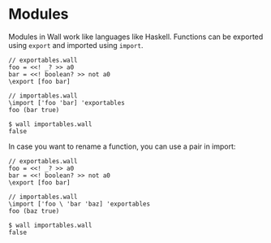 # Modules

Modules in Wall work like languages like Haskell.  Functions can be exported using `export` and imported using `import`.

```
// exportables.wall
foo = <<! _? >> a0
bar = <<! boolean? >> not a0
\export [foo bar]
```

```
// importables.wall
\import ['foo 'bar] 'exportables
foo (bar true)
```

```
$ wall importables.wall
false
```
In case you want to rename a function, you can use a pair in import:

```
// exportables.wall
foo = <<! _? >> a0
bar = <<! boolean? >> not a0
\export [foo bar]
```

```
// importables.wall
\import ['foo \ 'bar 'baz] 'exportables
foo (baz true)
```

```
$ wall importables.wall
false
```